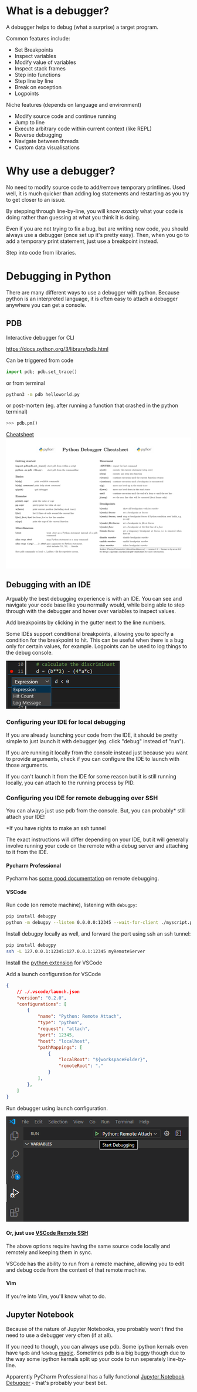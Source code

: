 # What is a debugger?

A debugger helps to debug (what a surprise) a target program.

Common features include:
 - Set Breakpoints
 - Inspect variables
 - Modify value of variables
 - Inspect stack frames
 - Step into functions
 - Step line by line
 - Break on exception
 - Logpoints
 
Niche features (depends on language and environment)
 - Modify source code and continue running
 - Jump to line
 - Execute arbitrary code within current context (like REPL)
 - Reverse debugging
 - Navigate between threads
 - Custom data visualisations

# Why use a debugger?

No need to modify source code to add/remove temporary printlines.
Used well, it is much quicker than adding log statements and restarting
as you try to get closer to an issue.

By stepping through line-by-line, you will know *exactly* what your code is doing rather than guessing at what you think it is doing.

Even if you are not trying to fix a bug, but are writing new code, you should always use a debugger (once set up it's pretty easy).
Then, when you go to add a temporary print statement, just use a breakpoint instead.

Step into code from libraries.

# Debugging in Python
There are many different ways to use a debugger with python.
Because python is an interpreted language, it is often easy to attach a debugger anywhere you can get a console.

## PDB
Interactive debugger for CLI

https://docs.python.org/3/library/pdb.html

Can be triggered from code

```python
import pdb; pdb.set_trace()
```

or from terminal

```bash
python3 -m pdb helloworld.py
```

or post-mortem (eg. after running a function that crashed in the python terminal)

```python
>>> pdb.pm()
```

[Cheatsheet](https://github.com/nblock/pdb-cheatsheet/releases)
![Cheatsheet png](pdb-cheatsheet.png)

## Debugging with an IDE

Arguably the best debugging experience is with an IDE. You can see and navigate your code base like you normally would,
while being able to step through with the debugger and hover over variables to inspect values.

Add breakpoints by clicking in the gutter next to the line numbers.

Some IDEs support conditional breakpoints, allowing you to specify a condition for the breakpoint to hit.
This can be useful when there is a bug only for certain values, for example.
Logpoints can be used to log things to the debug console.

![conditional breakpoint](breakpoint.png)

### Configuring your IDE for local debugging

If you are already launching your code from the IDE, it should be pretty simple to just launch it with debugger (eg. click "debug" instead of "run").

If you are running it locally from the console instead just because you want to provide arguments, check if you can configure the IDE to launch with those arguments.

If you can't launch it from the IDE for some reason but it is still running locally, you can attach to the running process by PID.

### Configuring you IDE for remote debugging over SSH

You can always just use pdb from the console. But, you can probably\* still attach your IDE!

\*If you have rights to make an ssh tunnel

The exact instructions will differ depending on your IDE,
but it will generally involve running your code on the
remote with a debug server
and attaching to it from the IDE.

#### Pycharm Professional

Pycharm has [some good documentation](https://www.jetbrains.com/help/pycharm/remote-debugging-with-product.html#remote-debug-config) on remote debugging.

#### VSCode

Run code (on remote machine), listening with `debugpy`:

```bash
pip install debugpy
python -m debugpy --listen 0.0.0.0:12345 --wait-for-client ./myscript.py
```

Install debugpy locally as well, and forward the port using ssh an ssh tunnel:

```bash
pip install debugpy
ssh -L 127.0.0.1:12345:127.0.0.1:12345 myRemoteServer
```

Install the [python extension](https://marketplace.visualstudio.com/items?itemName=ms-python.python) for VSCode

Add a launch configuration for VSCode

```json
{
    // ./.vscode/launch.json
    "version": "0.2.0",
    "configurations": [
        {
            "name": "Python: Remote Attach",
            "type": "python",
            "request": "attach",
            "port": 12345,
            "host": "localhost",
            "pathMappings": [
                {
                    "localRoot": "${workspaceFolder}",
                    "remoteRoot": "."
                }
            ],
        },
    ]
}
```

Run debugger using launch configuration.

![Start Debugging](launch-debugger.png)

#### Or, just use [VSCode Remote SSH](https://code.visualstudio.com/docs/remote/ssh)

The above options require having the same source code locally and remotely and keeping them in sync.

VSCode has the ability to run from a remote machine, allowing you to edit and debug code from the context of that remote machine.

#### Vim

If you're into Vim, you'll know what to do.

## Jupyter Notebook

Because of the nature of Jupyter Notebooks, you probably won't find the need to use a debugger very often (if at all).

If you need to though, you can always use pdb.
Some ipython kernals even have `%pdb` and `%debug` [magic](https://ipython.readthedocs.io/en/stable/interactive/magics.html#magic-pdb).
Sometimes pdb is a big buggy though due to the way some ipython kernals split up your code to run seperately line-by-line.

Apparently PyCharm Professional has a fully functional [Jupyter Notebook Debugger](https://www.jetbrains.com/help/pycharm/running-jupyter-notebook-cells.html#debug-notebook) - that's probably your best bet.